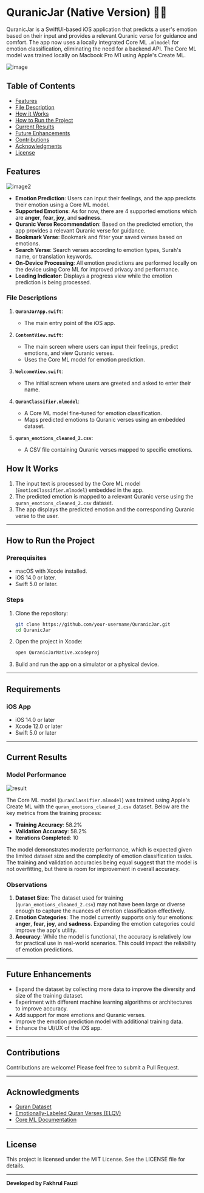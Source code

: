 # QuranicJar (Native Version) 🕌✨

QuranicJar is a SwiftUI-based iOS application that predicts a user's emotion based on their input and provides a relevant Quranic verse for guidance and comfort. The app now uses a locally integrated Core ML `.mlmodel` for emotion classification, eliminating the need for a backend API. The Core ML model was trained locally on Macbook Pro M1 using Apple's Create ML.

![image](./showcase/main.png)

## Table of Contents
- [Features](#features)
- [File Description](#file-descriptions)
- [How it Works](#how-it-works)
- [How to Run the Project](#how-to-run-the-project)
- [Current Results](#current-results)
- [Future Enhancements](#future-enhancements)
- [Contributions](#contributions)
- [Acknowledgments](#acknowledgments)
- [License](#license)

## Features

![image2](./showcase/main2.png)

- **Emotion Prediction**: Users can input their feelings, and the app predicts their emotion using a Core ML model.
- **Supported Emotions**: As for now, there are 4 supported emotions which are **anger**, **fear**, **joy**, and **sadness**.
- **Quranic Verse Recommendation**: Based on the predicted emotion, the app provides a relevant Quranic verse for guidance.
- **Bookmark Verse**: Bookmark and filter your saved verses based on emotions.
- **Search Verse**: Search verses according to emotion types, Surah's name, or translation keywords.
- **On-Device Processing**: All emotion predictions are performed locally on the device using Core ML for improved privacy and performance.
- **Loading Indicator**: Displays a progress view while the emotion prediction is being processed.

### File Descriptions

1. **`QuranJarApp.swift`**:
   - The main entry point of the iOS app.

2. **`ContentView.swift`**:
   - The main screen where users can input their feelings, predict emotions, and view Quranic verses.
   - Uses the Core ML model for emotion prediction.

3. **`WelcomeView.swift`**:
   - The initial screen where users are greeted and asked to enter their name.

4. **`QuranClassifier.mlmodel`**:
   - A Core ML model fine-tuned for emotion classification.
   - Maps predicted emotions to Quranic verses using an embedded dataset.

5. **`quran_emotions_cleaned_2.csv`**:
   - A CSV file containing Quranic verses mapped to specific emotions.

## How It Works

1. The input text is processed by the Core ML model (`EmotionClassifier.mlmodel`) embedded in the app.
2. The predicted emotion is mapped to a relevant Quranic verse using the `quran_emotions_cleaned_2.csv` dataset.
3. The app displays the predicted emotion and the corresponding Quranic verse to the user.

---

## How to Run the Project

### Prerequisites

- macOS with Xcode installed.
- iOS 14.0 or later.
- Swift 5.0 or later.

### Steps

1. Clone the repository:
   ```bash
   git clone https://github.com/your-username/QuranicJar.git
   cd QuranicJar
   ```

2. Open the project in Xcode:
   ```bash
   open QuranicJarNative.xcodeproj
   ```

3. Build and run the app on a simulator or a physical device.

---

## Requirements

### iOS App
- iOS 14.0 or later
- Xcode 12.0 or later
- Swift 5.0 or later

---

## Current Results

### Model Performance

![result](./showcase/quranjar_result.png)

The Core ML model (`QuranClassifier.mlmodel`) was trained using Apple's Create ML with the `quran_emotions_cleaned_2.csv` dataset. Below are the key metrics from the training process:

- **Training Accuracy**: 58.2%
- **Validation Accuracy**: 58.2%
- **Iterations Completed**: 10

The model demonstrates moderate performance, which is expected given the limited dataset size and the complexity of emotion classification tasks. The training and validation accuracies being equal suggest that the model is not overfitting, but there is room for improvement in overall accuracy.

### Observations

1. **Dataset Size**: The dataset used for training (`quran_emotions_cleaned_2.csv`) may not have been large or diverse enough to capture the nuances of emotion classification effectively.
2. **Emotion Categories**: The model currently supports only four emotions: **anger**, **fear**, **joy**, and **sadness**. Expanding the emotion categories could improve the app's utility.
3. **Accuracy**: While the model is functional, the accuracy is relatively low for practical use in real-world scenarios. This could impact the reliability of emotion predictions.

---

## Future Enhancements

- Expand the dataset by collecting more data to improve the diversity and size of the training dataset.
- Experiment with different machine learning algorithms or architectures to improve accuracy.
- Add support for more emotions and Quranic verses.
- Improve the emotion prediction model with additional training data.
- Enhance the UI/UX of the iOS app.

---

## Contributions

Contributions are welcome! Please feel free to submit a Pull Request.

---

## Acknowledgments

- [Quran Dataset](https://www.kaggle.com/datasets/imrankhan197/the-quran-dataset)
- [Emotionally-Labeled Quran Verses (ELQV)](https://github.com/Arwaalmrzoqi/ELQV)
- [Core ML Documentation](https://developer.apple.com/documentation/coreml)

---

## License

This project is licensed under the MIT License. See the LICENSE file for details.

---

**Developed by Fakhrul Fauzi**
